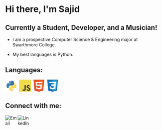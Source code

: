 # Hi there, I'm Sajid

## Currently a Student, Developer, and a Musician!

- I am a prospective Computer Science & Engineering major at Swarthmore College.

- My best languages is Python.



## Languages:
<p align="left">
  <img alt="Python" width="40" src="https://raw.githubusercontent.com/devicons/devicon/0d6c64dbbf311879f7d563bfc3ccf559f9ed111c/icons/python/python-original.svg">
  <img alt="JavaScript" width="40" src="https://raw.githubusercontent.com/devicons/devicon/master/icons/javascript/javascript-original.svg">
  <img alt="HTML5" width="40" src="https://raw.githubusercontent.com/devicons/devicon/master/icons/html5/html5-original.svg">
  <img alt="CSS3" width="40" src="https://raw.githubusercontent.com/devicons/devicon/master/icons/css3/css3-original.svg">
 </p>

## Connect with me:
[<img align="left" alt="Email" width="40px" src="https://cdn.jsdelivr.net/npm/simple-icons@3.4.1/icons/gmail.svg">][email]
[<img align="left" alt="LinkedIn" width="40px" src="https://cdn.jsdelivr.net/npm/simple-icons@v3/icons/linkedin.svg">][linkedin]

[swarthmore]: https://www.swarthmore.edu

[email]: mailto:skamal1@swarthmore.edu 
[linkedin]: https://www.linkedin.com/in/sajidkamal//



